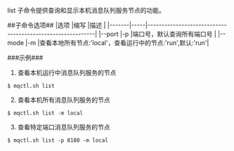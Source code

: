 list 子命令提供查询和显示本机消息队列服务节点的功能。

##子命令选项##
|选项   |缩写 |描述                                                       |
|-------|-----|-----------------------------------------------------------|
|--port |-p   |端口号，默认查询所有端口号                                 |
|--mode |-m   |查看本地所有节点:'local'，查看运行中的节点:'run',默认:'run'|


###示例###
1.  查看本机运行中消息队列服务的节点

  ```lang-javascript
  $ mqctl.sh list
  ```

2.  查看本机所有消息队列服务的节点

  ```lang-javascript
  $ mqctl.sh list -m local
  ```

3.  查看特定端口消息队列服务的节点

  ```lang-javascript
  $ mqctl.sh list -p 8180 -m local
  ```